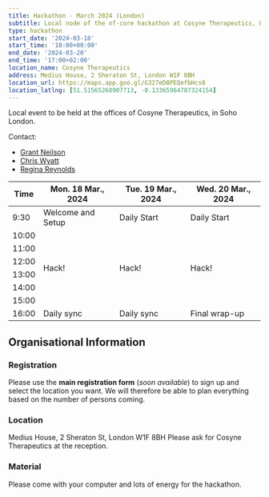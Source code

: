 ```yaml
---
title: Hackathon - March 2024 (London)
subtitle: Local node of the nf-core hackathon at Cosyne Therapeutics, London.
type: hackathon
start_date: '2024-03-18'
start_time: '10:00+00:00'
end_date: '2024-03-20'
end_time: '17:00+02:00'
location_name: Cosyne Therapeutics
address: Medius House, 2 Sheraton St, London W1F 8BH
location_url: https://maps.app.goo.gl/G327eD8PEQefbHcs8
location_latlng: [51.51565268907713, -0.13365964707324154]
---
```


Local event to be held at the offices of Cosyne Therapeutics, in Soho London.

Contact:

- [<i class="fab fa-slack"></i> Grant Neilson](https://nfcore.slack.com/team/U04SNHHTSMB)
- [<i class="fab fa-slack"></i> Chris Wyatt](https://nfcore.slack.com/team/U036T1L3KC6)
- [<i class="fab fa-slack"></i> Regina Reynolds](https://nfcore.slack.com/team/U01L88G430F)

<div class="table-responsive">
    <table class="table table-hover table-sm table-bordered">
        <thead>
            <tr>
                <th>Time</th>
                <th>Mon. 18 Mar., 2024</th>
                <th>Tue. 19 Mar., 2024</th>
                <th>Wed. 20 Mar., 2024</th>
            </tr>
            </thead>
            <tbody>
            <tr>
                <td>9:30</td>
                <td background-color:navy; rowspan="1">Welcome and Setup</td>
                <td background-color:navy; rowspan="1">Daily Start</td>
                <td background-color:navy; rowspan="1">Daily Start</td>
            </tr>
                <td>10:00</td>
                <td rowspan="6">Hack!</td>
                <td rowspan="6">Hack!</td>
                <td rowspan="6">Hack!</td>
            </tr>
            <tr>
                <td>11:00</td>
            </tr>
            <tr>
                <td>12:00</td>
            </tr>
            <tr>
                <td>13:00</td>
            </tr>
            <tr>
                <td>14:00</td>
            </tr>
            <tr>
                <td>15:00</td>
            </tr>
            <tr>
                <td>16:00</td>
                <td background-color:navy; rowspan="1">Daily sync</td>
                <td background-color:navy; rowspan="1">Daily sync</td>
                <td background-color:navy; rowspan="1">Final wrap-up</td>
            </tr>
        </tbody>
    </table>
</div>

## Organisational Information

### Registration

Please use the **main registration form** (_soon available_) to sign up and select the location you want.
We will therefore be able to plan everything based on the number of persons coming.

### Location

Medius House, 2 Sheraton St, London W1F 8BH
Please ask for Cosyne Therapeutics at the reception.

### Material

Please come with your computer and lots of energy for the hackathon.
